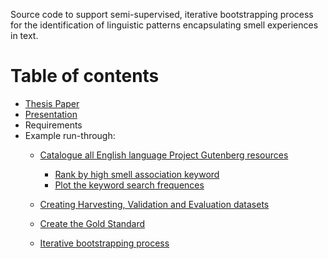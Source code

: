 Source code to support semi-supervised, iterative bootstrapping process for the identification of linguistic patterns encapsulating smell experiences in text.

# Table of contents
* [Thesis Paper](Thesis.pdf)
* [Presentation](Presentation.pdf)
* Requirements
* Example run-through:
    * [Catalogue all English language Project Gutenberg resources](readme/readme_1.md) 
        * [Rank by high smell association keyword](readme/readme_2.md)
        * [Plot the keyword search frequences](readme/readme_2a.md)
        
    * [Creating Harvesting, Validation and Evaluation datasets](readme/readme_3.md)
    * [Create the Gold Standard](readme/readme_4.md)
    * [Iterative bootstrapping process](readme/readme_5.md)
